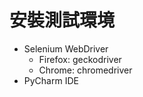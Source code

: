 # 安裝測試環境

- Selenium WebDriver
  - Firefox: geckodriver
  - Chrome: chromedriver
- PyCharm IDE

<!--
- [1.1. Introduction](https://selenium-python.readthedocs.io/installation.html#introduction)
- [1.2. Downloading Python bindings for Selenium](https://selenium-python.readthedocs.io/installation.html#downloading-python-bindings-for-selenium)
- [1.3. Drivers](https://selenium-python.readthedocs.io/installation.html#drivers)
- [1.4. Detailed instructions for Windows users](https://selenium-python.readthedocs.io/installation.html#detailed-instructions-for-windows-users)
- [1.5. Downloading Selenium server](https://selenium-python.readthedocs.io/installation.html#downloading-selenium-server)
- [1.6. Installing from Git sources](https://selenium-python.readthedocs.io/installation.html#installing-from-git-sources) -->

